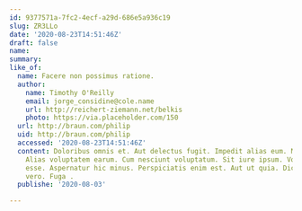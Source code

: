 ```yaml
---
id: 9377571a-7fc2-4ecf-a29d-686e5a936c19
slug: ZR3LLo
date: '2020-08-23T14:51:46Z'
draft: false
name: 
summary: 
like_of:
  name: Facere non possimus ratione.
  author:
    name: Timothy O'Reilly
    email: jorge_considine@cole.name
    url: http://reichert-ziemann.net/belkis
    photo: https://via.placeholder.com/150
  url: http://braun.com/philip
  uid: http://braun.com/philip
  accessed: '2020-08-23T14:51:46Z'
  content: Doloribus omnis et. Aut delectus fugit. Impedit alias eum. Modi esse minus.
    Alias voluptatem earum. Cum nesciunt voluptatum. Sit iure ipsum. Voluptatum velit
    esse. Aspernatur hic minus. Perspiciatis enim est. Aut ut quia. Dicta molestiae
    vero. Fuga .
  publishe: '2020-08-03'

---
```




